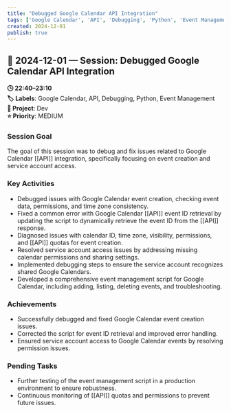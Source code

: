 ```yaml
---
title: "Debugged Google Calendar API Integration"
tags: ['Google Calendar', 'API', 'Debugging', 'Python', 'Event Management']
created: 2024-12-01
publish: true
---
```


## 📅 2024-12-01 — Session: Debugged Google Calendar API Integration

**🕒 22:40–23:10**  
**🏷️ Labels**: Google Calendar, API, Debugging, Python, Event Management  
**📂 Project**: Dev  
**⭐ Priority**: MEDIUM  


### Session Goal
The goal of this session was to debug and fix issues related to Google Calendar [[API]] integration, specifically focusing on event creation and service account access.

### Key Activities
- Debugged issues with Google Calendar event creation, checking event data, permissions, and time zone consistency.
- Fixed a common error with Google Calendar [[API]] event ID retrieval by updating the script to dynamically retrieve the event ID from the [[API]] response.
- Diagnosed issues with calendar ID, time zone, visibility, permissions, and [[API]] quotas for event creation.
- Resolved service account access issues by addressing missing calendar permissions and sharing settings.
- Implemented debugging steps to ensure the service account recognizes shared Google Calendars.
- Developed a comprehensive event management script for Google Calendar, including adding, listing, deleting events, and troubleshooting.

### Achievements
- Successfully debugged and fixed Google Calendar event creation issues.
- Corrected the script for event ID retrieval and improved error handling.
- Ensured service account access to Google Calendar events by resolving permission issues.

### Pending Tasks
- Further testing of the event management script in a production environment to ensure robustness.
- Continuous monitoring of [[API]] quotas and permissions to prevent future issues.
